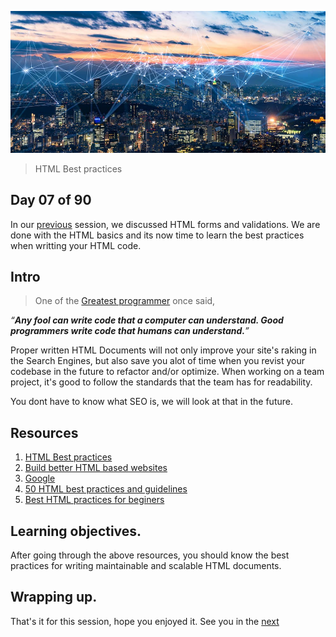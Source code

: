 ![Internet](../assets/avatar.jpg)
> HTML Best practices

## Day 07 of 90
In our [previous](../day06/) session, we discussed HTML forms and validations. We are done with the HTML basics and its now time to learn the best practices when writting your HTML code. 

## Intro
> One of the [Greatest programmer](https://twitter.com/martinfowler) once said, 

*“__Any fool can write code that a computer can understand. Good programmers write code that humans can understand.__”*


Proper written HTML Documents will not only improve your site's raking in the Search Engines, but also save you alot of time when you revist your codebase in the future to refactor and/or optimize.  When working on a team project, it's good to follow the standards that the team has for readability. 

You dont have to know what SEO is, we will look at that in the future. 
## Resources
1. [HTML Best practices](https://github.com/hail2u/html-best-practices)
2. [Build better HTML based websites](https://www.freecodecamp.org/news/html-best-practices/)
3. [Google](https://www.google.com/search?q=html+best+practices)
4. [50 HTML best practices and guidelines](https://medium.com/before-semicolon/50-html-best-practices-guidelines-to-build-better-web-projects-541736511c2d)
5. [Best HTML practices for beginers](https://www.webfx.com/blog/web-design/20-html-best-practices-you-should-follow/)

## Learning objectives.
After going through the above resources, you should know the  best practices for writing maintainable and scalable HTML documents.


## Wrapping up.

That's it for this session, hope you enjoyed it. See you in the [next](../day08/)